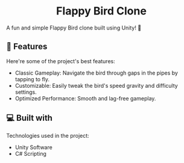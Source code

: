 <h1 align="center" id="title">Flappy Bird Clone</h1>

<p id="description">A fun and simple Flappy Bird clone built using Unity! 🚀</p>

  
  
<h2>🧐 Features</h2>

Here're some of the project's best features:

*   Classic Gameplay: Navigate the bird through gaps in the pipes by tapping to fly.
*   Customizable: Easily tweak the bird's speed gravity and difficulty settings.
*   Optimized Performance: Smooth and lag-free gameplay.



  
  
<h2>💻 Built with</h2>

Technologies used in the project:

*   Unity Software
*   C# Scripting




